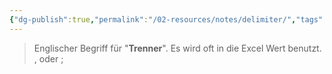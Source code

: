 ```yaml
---
{"dg-publish":true,"permalink":"/02-resources/notes/delimiter/","tags":[null],"noteIcon":"","updated":"2024-06-21T09:01:29.000+02:00"}
---
```


> Englischer Begriff für "**Trenner**".
> Es wird oft in die Excel Wert benutzt.
> ${,}$ oder ${;}$